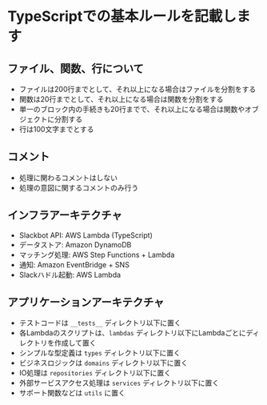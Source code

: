 # TypeScriptでの基本ルールを記載します

## ファイル、関数、行について

* ファイルは200行までとして、それ以上になる場合はファイルを分割をする
* 関数は20行までとして、それ以上になる場合は関数を分割をする
* 単一のブロック内の手続きも20行までで、それ以上になる場合は関数やオブジェクトに分割する
* 行は100文字までとする

## コメント

* 処理に関わるコメントはしない
* 処理の意図に関するコメントのみ行う

## インフラアーキテクチャ

* Slackbot API: AWS Lambda (TypeScript)
* データストア: Amazon DynamoDB
* マッチング処理: AWS Step Functions + Lambda
* 通知: Amazon EventBridge + SNS
* Slackハドル起動: AWS Lambda

## アプリケーションアーキテクチャ

* テストコードは `__tests__` ディレクトリ以下に置く
* 各Lambdaのスクリプトは、`lambdas` ディレクトリ以下にLambdaごとにディレクトリを作成して置く
* シンプルな型定義は `types` ディレクトリ以下に置く
* ビジネスロジックは `domains` ディレクトリ以下に置く
* IO処理は `repositories` ディレクトリ以下に置く
* 外部サービスアクセス処理は `services` ディレクトリ以下に置く
* サポート関数などは `utils` に置く
